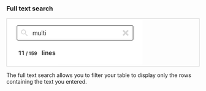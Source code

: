 ### Full text search

<div style="border: thin solid lightgrey;">
  <img
    alt="TUTORIAL-ACTIONS-SEARCH_TEXT"
    src="https://raw.githubusercontent.com/multi-coop/datami-website-content/main/images/tutorial/edition-preview-csv-search.png"
    />
</div>

The full text search allows you to filter your table to display only the rows containing the text you entered.
